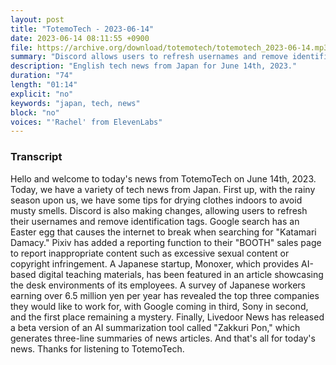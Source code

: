 ```yaml
---
layout: post
title: "TotemoTech - 2023-06-14"
date: 2023-06-14 08:11:55 +0900
file: https://archive.org/download/totemotech/totemotech_2023-06-14.mp3
summary: "Discord allows users to refresh usernames and remove identification tags, Pixiv adds reporting function to "BOOTH" sales page to report inappropriate content, & more…"
description: "English tech news from Japan for June 14th, 2023."
duration: "74"
length: "01:14"
explicit: "no"
keywords: "japan, tech, news"
block: "no"
voices: "'Rachel' from ElevenLabs"
---
```


### Transcript

Hello and welcome to today's news from TotemoTech on June 14th, 2023. Today, we have a variety of tech news from Japan. First up, with the rainy season upon us, we have some tips for drying clothes indoors to avoid musty smells. Discord is also making changes, allowing users to refresh their usernames and remove identification tags. Google search has an Easter egg that causes the internet to break when searching for "Katamari Damacy." Pixiv has added a reporting function to their "BOOTH" sales page to report inappropriate content such as excessive sexual content or copyright infringement. A Japanese startup, Monoxer, which provides AI-based digital teaching materials, has been featured in an article showcasing the desk environments of its employees. A survey of Japanese workers earning over 6.5 million yen per year has revealed the top three companies they would like to work for, with Google coming in third, Sony in second, and the first place remaining a mystery. Finally, Livedoor News has released a beta version of an AI summarization tool called "Zakkuri Pon," which generates three-line summaries of news articles.   And that's all for today's news. Thanks for listening to TotemoTech.
